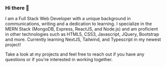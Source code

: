 ### Hi there 👋
<!--
**ZacharyJohn1/ZacharyJohn1** is a ✨ _special_ ✨ repository because its `README.md` (this file) appears on your GitHub profile.

Here are some ideas to get you started:

- 🔭 I’m currently working on ...
- 🌱 I’m currently learning ...
- 👯 I’m looking to collaborate on ...
- 🤔 I’m looking for help with ...
- 💬 Ask me about ...
- 📫 How to reach me: ...
- 😄 Pronouns: ...
- ⚡ Fun fact: ...
-->
I am a Full Stack Web Developer with a unique background in communications, writing and a dedication to learning. I specialize in the MERN Stack (MongoDB, Express, ReactJS, and Node.js) and am proficient in other technologies such as HTML5, CSS3, Javascript, JQuery, Bootstrap and more. Currently learning NextJS, Tailwind, and Typescript in my newest project!

Take a look at my projects and feel free to reach out if you have any questions or if you're interested in working together.

